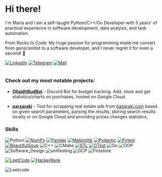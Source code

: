 # Hi there!

I'm Maria and I am a self-taught Python/C++/Go Developer with 5 years’ of practical experience in software development, data analysis, and task automation.

From Rocks to Code: My huge passion for programming made me convert from geoscientist to a software developer, and I never regret it for even a second! 🚀

[![LinkedIn](https://img.shields.io/badge/LinkedIn-0077B5?style=for-the-badge&logo=linkedin&logoColor=white)](https://www.linkedin.com/in/maria-lineva/)
[![Telegram](https://img.shields.io/badge/Telegram-2CA5E0?style=for-the-badge&logo=telegram&logoColor=white)](https://t.me/Maria_Lineva)
[![Mail](https://img.shields.io/badge/mail-lightblue?logo=mail&style=for-the-badge)](mailto:maria_lin@mail.com?subject=[GitHub])

#

### Check out my most notable projects:

- [**OllaidhBudBot**](https://github.com/ollaidh/OllaidhBudgetBot) - Discord Bot for budget tracking.
Add, store and get statistics/charts on purchases, hosted on Google Cloud.

- [**parsaraki**](https://github.com/ollaidh/parsaraki) - Tool for scrapping real estate ads from [bazaraki.com]() based on given search parameters, parsing the results,  storing search results locally or on Google Cloud and providing prices changes statistics.

### Skills

![Python](https://img.shields.io/badge/Python-3670A0?logo=python&logoColor=ffdd54&color=4c729a)
[![NumPy](https://img.shields.io/badge/NumPy-4c729a)](https://pypi.org/project/numpy/)
[![Pandas](https://img.shields.io/badge/Pandas-4c709a)](https://pypi.org/project/pandas/)
[![Matplotlib](https://img.shields.io/badge/Matplotlib-4c709a)](https://pypi.org/project/matplotlib/)
[![Pydantic](https://img.shields.io/badge/Pydantic-4c709a)](https://pypi.org/project/pydantic/)
[![Pytest](https://img.shields.io/badge/Pytest-4c709a)](https://pypi.org/project/pytest/)
[![BeautifulSoup](https://img.shields.io/badge/BeautifulSoup-4c709a)](https://pypi.org/project/beautifulsoup4/)
![C++](https://img.shields.io/badge/C++-%2300599C.svg?logo=c%2B%2B&logoColor=white&color=e1587f)
![CMake](https://img.shields.io/badge/CMake-e1587f)
[![STL](https://img.shields.io/badge/C%2B%2B%20STL-e1587f)](https://en.cppreference.com/w/cpp/header)
[![GTest](https://img.shields.io/badge/GTest-e1587f)](https://github.com/google/googletest)
![Go](https://img.shields.io/badge/Go-00ADD8?logo=go&logoColor=white)
![OOP](https://img.shields.io/badge/OOP-grey)
![Software_Design](https://img.shields.io/badge/Software_Design-grey)
![unittesting](https://img.shields.io/badge/unittesting-grey)
![GCP](https://img.shields.io/badge/Google_Cloud-4285F4?logo=google-cloud&logoColor=white)
![Firestore](https://img.shields.io/badge/Firestore-red?logo=firebase)

[![LeetCode](https://img.shields.io/badge/LEETCODE-grey?logo=leetcode&style=for-the-badge)](https://leetcode.com/ollaidh/)
[![HackerRank](https://img.shields.io/badge/-Hackerrank-2EC866?style=for-the-badge&logo=HackerRank&logoColor=white)](https://www.hackerrank.com/profile/lineva_maria)

![Leetcode](https://leetcard.jacoblin.cool/ollaidh?ext=heatmap)











